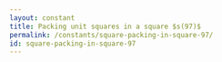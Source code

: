 ```yaml
---
layout: constant
title: Packing unit squares in a square $s(97)$
permalink: /constants/square-packing-in-square-97/
id: square-packing-in-square-97
---
```

